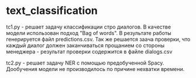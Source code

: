 # text_classification
tc1.py - решает задачу классификации стро диалогов. В качестве модели использован подход "Bag of words". В результате работы генерируется файл predictions.csv.
Так же решается заача проверки, что каждый диалог должен заканчиваться прощанием со стороны менеджера - результат проверки содержится в файле dialogs.csv

tc2.py - решает задачу NER с помощью предобученной Spacy. Дообучения модели не производилось по причине нехватки времени.
